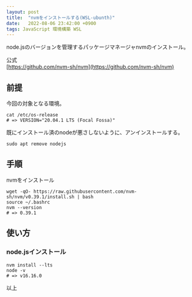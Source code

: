```yaml
---
layout: post
title:  "nvmをインストールする(WSL-ubunth)"
date:   2022-08-06 23:42:00 +0900
tags: JavaScript 環境構築 WSL
---
```


node.jsのバージョンを管理するパッケージマネージャnvmのインストール。  

公式  
[https://github.com/nvm-sh/nvm](https://github.com/nvm-sh/nvm)  

## 前提

今回の対象となる環境。
```
cat /etc/os-release
# => VERSION="20.04.1 LTS (Focal Fossa)"
```

既にインストール済のnodeが悪さしないように、アンインストールする。
```
sudo apt remove nodejs
```

## 手順

nvmをインストール

```
wget -qO- https://raw.githubusercontent.com/nvm-sh/nvm/v0.39.1/install.sh | bash
source ~/.bashrc
nvm --version
# => 0.39.1
```

## 使い方

### node.jsインストール
```
nvm install --lts
node -v
# => v16.16.0
```

以上
